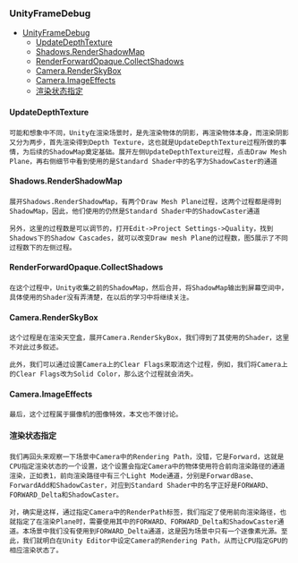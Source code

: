 ### UnityFrameDebug
- [UnityFrameDebug](#unityframedebug)
  - [UpdateDepthTexture](#updatedepthtexture)
  - [Shadows.RenderShadowMap](#shadowsrendershadowmap)
  - [RenderForwardOpaque.CollectShadows](#renderforwardopaquecollectshadows)
  - [Camera.RenderSkyBox](#camerarenderskybox)
  - [Camera.ImageEffects](#cameraimageeffects)
  - [渲染状态指定](#渲染状态指定)

#### UpdateDepthTexture
    可能和想象中不同，Unity在渲染场景时，是先渲染物体的阴影，再渲染物体本身，而渲染阴影又分为两步，首先渲染得到Depth Texture，这也就是UpdateDepthTexture过程所做的事情，为后续的ShadowMap奠定基础。展开左侧UpdateDepthTexture过程，点击Draw Mesh Plane，再右侧细节中看到使用的是Standard Shader中的名字为ShadowCaster的通道
#### Shadows.RenderShadowMap
    展开Shadows.RenderShadowMap，有两个Draw Mesh Plane过程，这两个过程都是得到ShadowMap，因此，他们使用的仍然是Standard Shader中的ShadowCaster通道

    另外，这里的过程数是可以调节的，打开Edit->Project Settings->Quality，找到Shadows下的Shadow Cascades，就可以改变Draw mesh Plane的过程数，图5展示了不同过程数下的左侧过程。
#### RenderForwardOpaque.CollectShadows
    在这个过程中，Unity收集之前的ShadowMap，然后合并，将ShadowMap输出到屏幕空间中，具体使用的Shader没有弄清楚，在以后的学习中将继续关注。
#### Camera.RenderSkyBox
    这个过程是在渲染天空盒，展开Camera.RenderSkyBox，我们得到了其使用的Shader，这里不对此过多叙述。

    此外，我们可以通过设置Camera上的Clear Flags来取消这个过程，例如，我们将Camera上的Clear Flags改为Solid Color，那么这个过程就会消失。
#### Camera.ImageEffects
    最后，这个过程属于摄像机的图像特效，本文也不做讨论。
#### 渲染状态指定
    我们再回头来观察一下场景中Camera中的Rendering Path，没错，它是Forward，这就是CPU指定渲染状态的一个设置，这个设置会指定Camera中的物体使用符合前向渲染路径的通道渲染，正如表1，前向渲染路径中有三个Light Mode通道，分别是ForwardBase、ForwardAdd和ShadowCaster，对应到Standard Shader中的名字正好是FORWARD、FORWARD_Delta和ShadowCaster。

    对，确实是这样，通过指定Camera中的RenderPath标签，我们指定了使用前向渲染路径，也就指定了在渲染Plane时，需要使用其中的FORWARD、FORWARD_Delta和ShadowCaster通道。本场景中我们没有使用到FORWARD_Delta通道，这是因为场景中只有一个逐像素光源。至此，我们就明白在Unity Editor中设定Camera的Rendering Path，从而让CPU指定GPU的相应渲染状态了。